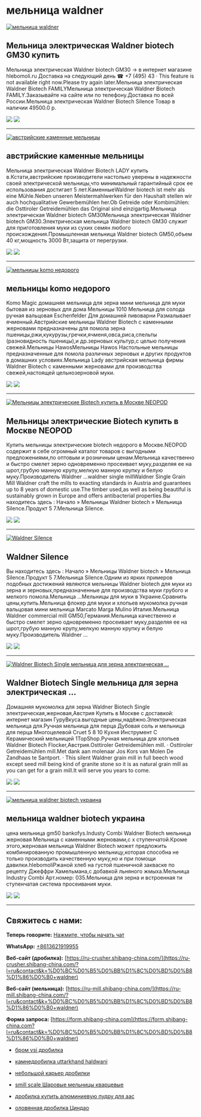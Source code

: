 # мельница waldner

<a href="https://swt.shibang-china.com/?l=ru&img&k=%D0%BC%D0%B5%D0%BB%D1%8C%D0%BD%D0%B8%D1%86%D0%B0+waldner" target="_blank">![мельница waldner](http://static.shibang-china.com/all-800x300/51.jpg)</a>

## Мельница электрическая Waldner biotech GM30 купить
Мельница электрическая Waldner biotech GM30 → в интернет магазине hlebomoli.ru Доставка на следующий день ☎ +7 (495) 43&nbsp;&#0183;&#32;This feature is not available right now.Please try again later.Мельница электрическая Waldner Biotech FAMILYМельница электрическая Waldner Biotech FAMILY.Заказывайте на сайте или по телефону.Доставка по всей России.Мельница электрическая Waldner Biotech Silence Товар в наличии 49500.0 р.


<a href="https://whatsapp.shibangsoft.com/WhatsApp.php" target="_blank" title="WhatsApp">![](http://static.shibang-china.com/icon/whatsapp.png)</a> <a href="https://swt.shibang-china.com/?l=ru&icon&k=%D0%BC%D0%B5%D0%BB%D1%8C%D0%BD%D0%B8%D1%86%D0%B0+waldner" target="_blank">![](http://static.shibang-china.com/icon/chat-ru.png)</a>

---

<a href="https://swt.shibang-china.com/?l=ru&img&k=%D0%BC%D0%B5%D0%BB%D1%8C%D0%BD%D0%B8%D1%86%D0%B0+waldner" target="_blank">![австрийские каменные мельницы](http://static.shibang-china.com/all-800x300/866.jpg)</a>

## австрийские каменные мельницы
Мельница электрическая Waldner Biotech LADY купить в.Кстати,австрийские производители настолько уверены в надежности своей электрической мельницы,что минимальный гарантийный срок ее использования достигает 5 лет.КаменныеWaldner biotech ist mehr als eine M&#252;hle.Neben unseren Meistermahlwerken f&#252;r den Haushalt stellen wir auch hochqualitative Gewerbem&#252;hlen her.Ob Getreide oder Kombim&#252;hlen: die Osttiroler Getreidem&#252;hlen das Original sind einzigartig.Мельница электрическая Waldner biotech GM30Мельница электрическая Waldner biotech GM30.Электрическая мельница Waldner biotech GM30 служит для приготовления муки из сухих семян любого происхождения.Промышленная мельница Waldner biotech GM50,объем 40 кг,мощность 3000 Вт,защита от перегрузки.


<a href="https://whatsapp.shibangsoft.com/WhatsApp.php" target="_blank" title="WhatsApp">![](http://static.shibang-china.com/icon/whatsapp.png)</a> <a href="https://swt.shibang-china.com/?l=ru&icon&k=%D0%BC%D0%B5%D0%BB%D1%8C%D0%BD%D0%B8%D1%86%D0%B0+waldner" target="_blank">![](http://static.shibang-china.com/icon/chat-ru.png)</a>

---

<a href="https://swt.shibang-china.com/?l=ru&img&k=%D0%BC%D0%B5%D0%BB%D1%8C%D0%BD%D0%B8%D1%86%D0%B0+waldner" target="_blank">![мельницы komo недорого](http://static.shibang-china.com/all-800x300/689.jpg)</a>

## мельницы komo недорого
Komo Magic домашняя мельница для зерна мини мельница для муки бытовая из зерновых для дома Мельницы 1010 Мельница для солода ручная вальцовая Eschenfelder Для домашней пивоварни Размалывает ячменный.Австрийские мельницы Waldner Biotech с каменными жерновами предназначены для помола зерна пшеницы,ржи,кукурузы,гречки,ячменя,овса,риса,спельты (разновидность пшеницы),и др.зерновых культур,с целью получения свежей.Мельницы HawosМельницы Hawos Настольные мельницы предназначенные для помола различных зерновых и других продуктов в домашних условиях.Мельница Lady австрийская мельница фирмы Waldner Biotech с каменными жерновами для производства свежей,настоящей цельнозерновой муки.


<a href="https://whatsapp.shibangsoft.com/WhatsApp.php" target="_blank" title="WhatsApp">![](http://static.shibang-china.com/icon/whatsapp.png)</a> <a href="https://swt.shibang-china.com/?l=ru&icon&k=%D0%BC%D0%B5%D0%BB%D1%8C%D0%BD%D0%B8%D1%86%D0%B0+waldner" target="_blank">![](http://static.shibang-china.com/icon/chat-ru.png)</a>

---

<a href="https://swt.shibang-china.com/?l=ru&img&k=%D0%BC%D0%B5%D0%BB%D1%8C%D0%BD%D0%B8%D1%86%D0%B0+waldner" target="_blank">![Мельницы электрические Biotech купить в Москве NEOPOD](http://static.shibang-china.com/all-800x300/1137.jpg)</a>

## Мельницы электрические Biotech купить в Москве NEOPOD
Купить мельницы электрические biotech недорого в Москве.NEOPOD содержит в себе огромный каталог товаров с выгодными предложениями,по оптовым и розничным ценам.Мельница качественно и быстро смелет зерно одновременно просеивает муку,разделяя ее на шрот,грубую манную крупу,мелкую манную крупку и белую муку.Производитель Waldner …waldner single millWaldner Single Grain Mill Waldner craft the mills to exacting standards in Austria and guarantees up to 8 years of domestic use.The timber used,as well as being beautiful is sustainably grown in Europe and offers antibacterial properties.Вы находитесь здесь : Начало &#187; Мельницы Waldner biotech &#187; Мельница Silence.Продукт 5 7.Мельница Silence.


<a href="https://whatsapp.shibangsoft.com/WhatsApp.php" target="_blank" title="WhatsApp">![](http://static.shibang-china.com/icon/whatsapp.png)</a> <a href="https://swt.shibang-china.com/?l=ru&icon&k=%D0%BC%D0%B5%D0%BB%D1%8C%D0%BD%D0%B8%D1%86%D0%B0+waldner" target="_blank">![](http://static.shibang-china.com/icon/chat-ru.png)</a>

---

<a href="https://swt.shibang-china.com/?l=ru&img&k=%D0%BC%D0%B5%D0%BB%D1%8C%D0%BD%D0%B8%D1%86%D0%B0+waldner" target="_blank">![Waldner Silence](http://static.shibang-china.com/all-800x300/1222.jpg)</a>

## Waldner Silence
Вы находитесь здесь : Начало &#187; Мельницы Waldner biotech &#187; Мельница Silence.Продукт 5 7.Мельница Silence.Одним из ярких примеров подобных достижений являются мельницы Waldner biotech для муки из зерна и зерновых,предназначенные для производства муки грубого и мелкого помола.Мельница …Мельницы для муки в Украине.Сравнить цены,купить.Мельница флокер для муки и хлопьев мукомолка ручная вальцовая мини мельница Marcato Marga Mulino Италия.Мельница Waldner commercial mill GM50,Германия.Мельница качественно и быстро смелет зерно одновременно просеивает муку,разделяя ее на шрот,грубую манную крупу,мелкую манную крупку и белую муку.Производитель Waldner …


<a href="https://whatsapp.shibangsoft.com/WhatsApp.php" target="_blank" title="WhatsApp">![](http://static.shibang-china.com/icon/whatsapp.png)</a> <a href="https://swt.shibang-china.com/?l=ru&icon&k=%D0%BC%D0%B5%D0%BB%D1%8C%D0%BD%D0%B8%D1%86%D0%B0+waldner" target="_blank">![](http://static.shibang-china.com/icon/chat-ru.png)</a>

---

<a href="https://swt.shibang-china.com/?l=ru&img&k=%D0%BC%D0%B5%D0%BB%D1%8C%D0%BD%D0%B8%D1%86%D0%B0+waldner" target="_blank">![Waldner Biotech Single мельница для зерна электрическая …](http://static.shibang-china.com/all-800x300/1310.jpg)</a>

## Waldner Biotech Single мельница для зерна электрическая …
Домашняя мукомолка для зерна Waldner Biotech Single электрическая,жерновая,Австрия Купить в Москве с доставкой: интернет магазин ГуруВкуса.выгодные цены,надёжно.Электрическая мельница для.Ручная мельница для перца Дубовая соль и мельница для перца Многоцелевой Cruet 5 8 10 Кухня Инструмент С Керамический мельницей 1TopShop.Ручная мельница для хлопьев Waldner Biotech Flocker,Австрия.Osttiroler Getreidem&#252;hlen mill.&nbsp;&#0183;&#32;Osttiroler Getreidem&#252;hlen mill.Met dank aan molenaar Jos Kors van Molen De Zandhaas te Santport.&nbsp;&#0183;&#32;This silent Waldner grain mill in full beech wood except seed mill being kind of granite stone so it is as natural grain mill as you can get for a grain mill.It will serve you years to come.


<a href="https://whatsapp.shibangsoft.com/WhatsApp.php" target="_blank" title="WhatsApp">![](http://static.shibang-china.com/icon/whatsapp.png)</a> <a href="https://swt.shibang-china.com/?l=ru&icon&k=%D0%BC%D0%B5%D0%BB%D1%8C%D0%BD%D0%B8%D1%86%D0%B0+waldner" target="_blank">![](http://static.shibang-china.com/icon/chat-ru.png)</a>

---

<a href="https://swt.shibang-china.com/?l=ru&img&k=%D0%BC%D0%B5%D0%BB%D1%8C%D0%BD%D0%B8%D1%86%D0%B0+waldner" target="_blank">![мельница waldner biotech украина](http://static.shibang-china.com/all-800x300/1344.jpg)</a>

## мельница waldner biotech украина
цена мельница gm50 bankofys.Industy Combi Waldner Biotech мельница жерновая Мельница с каменными жерновами,с х ступенчатой.Кроме этого,жерновая мельница Waldner Biotech может предложить комбинированную промышленную мельницу,которая способна не только производить качественную муку,но и при помощи давилки.hlebomoliРжаной хлеб на густой пшеничной закваске по рецепту Джеффри Хамельмана,с добавкой льняного жмыха.Мельница Industry Combi Арт.номер: 035.Мельница для зерна и встроенная ти ступенчатая система просеивания муки.


<a href="https://whatsapp.shibangsoft.com/WhatsApp.php" target="_blank" title="WhatsApp">![](http://static.shibang-china.com/icon/whatsapp.png)</a> <a href="https://swt.shibang-china.com/?l=ru&icon&k=%D0%BC%D0%B5%D0%BB%D1%8C%D0%BD%D0%B8%D1%86%D0%B0+waldner" target="_blank">![](http://static.shibang-china.com/icon/chat-ru.png)</a>

---
## Свяжитесь с нами:

**Теперь говорите:** [Нажмите, чтобы начать чат](https://swt.shibang-china.com?l=ru&contact&k=%D0%BC%D0%B5%D0%BB%D1%8C%D0%BD%D0%B8%D1%86%D0%B0+waldner)

**WhatsApp:**  [+8613621919955](https://whatsapp.shibangsoft.com/WhatsApp.php)

**Веб-сайт (дробилка):** [https://ru-crusher.shibang-china.com/](https://ru-crusher.shibang-china.com/?l=ru&contact&k=%D0%BC%D0%B5%D0%BB%D1%8C%D0%BD%D0%B8%D1%86%D0%B0+waldner)

**Веб-сайт (мельница):** [https://ru-mill.shibang-china.com/](https://ru-mill.shibang-china.com/?l=ru&contact&k=%D0%BC%D0%B5%D0%BB%D1%8C%D0%BD%D0%B8%D1%86%D0%B0+waldner)

**Форма запроса:** [https://form.shibang-china.com](https://form.shibang-china.com?l=ru&contact&k=%D0%BC%D0%B5%D0%BB%D1%8C%D0%BD%D0%B8%D1%86%D0%B0+waldner)

* [бром vsi дробилка](../122/%D0%B1%D1%80%D0%BE%D0%BC%20vsi%20%D0%B4%D1%80%D0%BE%D0%B1%D0%B8%D0%BB%D0%BA%D0%B0.md)

* [камнедробилка uttarkhand haldwani](../122/%D0%BA%D0%B0%D0%BC%D0%BD%D0%B5%D0%B4%D1%80%D0%BE%D0%B1%D0%B8%D0%BB%D0%BA%D0%B0%20uttarkhand%20haldwani.md)

* [небольшой карьер дробилки](../125/%D0%BD%D0%B5%D0%B1%D0%BE%D0%BB%D1%8C%D1%88%D0%BE%D0%B9%20%D0%BA%D0%B0%D1%80%D1%8C%D0%B5%D1%80%20%D0%B4%D1%80%D0%BE%D0%B1%D0%B8%D0%BB%D0%BA%D0%B8.md)

* [smill scale Шаровые мельницы кварцевые](../121/smill%20scale%20%D0%A8%D0%B0%D1%80%D0%BE%D0%B2%D1%8B%D0%B5%20%D0%BC%D0%B5%D0%BB%D1%8C%D0%BD%D0%B8%D1%86%D1%8B%20%D0%BA%D0%B2%D0%B0%D1%80%D1%86%D0%B5%D0%B2%D1%8B%D0%B5.md)

* [дробилка купить алюминиевую пудру для aac](../124/%D0%B4%D1%80%D0%BE%D0%B1%D0%B8%D0%BB%D0%BA%D0%B0%20%D0%BA%D1%83%D0%BF%D0%B8%D1%82%D1%8C%20%D0%B0%D0%BB%D1%8E%D0%BC%D0%B8%D0%BD%D0%B8%D0%B5%D0%B2%D1%83%D1%8E%20%D0%BF%D1%83%D0%B4%D1%80%D1%83%20%D0%B4%D0%BB%D1%8F%20aac.md)

* [оловянная дробилка Циндао](../122/%D0%BE%D0%BB%D0%BE%D0%B2%D1%8F%D0%BD%D0%BD%D0%B0%D1%8F%20%D0%B4%D1%80%D0%BE%D0%B1%D0%B8%D0%BB%D0%BA%D0%B0%20%D0%A6%D0%B8%D0%BD%D0%B4%D0%B0%D0%BE.md)